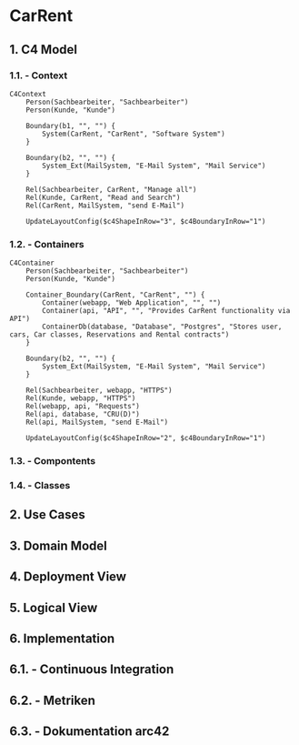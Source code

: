 # CarRent

## 1. C4 Model

### 1.1. - Context
```mermaid
C4Context
    Person(Sachbearbeiter, "Sachbearbeiter")
    Person(Kunde, "Kunde")

    Boundary(b1, "", "") {
        System(CarRent, "CarRent", "Software System")
    }

    Boundary(b2, "", "") {
        System_Ext(MailSystem, "E-Mail System", "Mail Service")
    }

    Rel(Sachbearbeiter, CarRent, "Manage all")
    Rel(Kunde, CarRent, "Read and Search")
    Rel(CarRent, MailSystem, "send E-Mail")

    UpdateLayoutConfig($c4ShapeInRow="3", $c4BoundaryInRow="1")
```

### 1.2. - Containers
```mermaid
C4Container
    Person(Sachbearbeiter, "Sachbearbeiter")
    Person(Kunde, "Kunde")

    Container_Boundary(CarRent, "CarRent", "") {
        Container(webapp, "Web Application", "", "")
        Container(api, "API", "", "Provides CarRent functionality via API")
        ContainerDb(database, "Database", "Postgres", "Stores user, cars, Car classes, Reservations and Rental contracts")
    }

    Boundary(b2, "", "") {
        System_Ext(MailSystem, "E-Mail System", "Mail Service")
    }

    Rel(Sachbearbeiter, webapp, "HTTPS")
    Rel(Kunde, webapp, "HTTPS")
    Rel(webapp, api, "Requests")
    Rel(api, database, "CRU(D)")
    Rel(api, MailSystem, "send E-Mail")

    UpdateLayoutConfig($c4ShapeInRow="2", $c4BoundaryInRow="1")
```

### 1.3. - Compontents

### 1.4. - Classes

## 2. Use Cases

## 3. Domain Model

## 4. Deployment View

## 5. Logical View

## 6. Implementation 

## 6.1. - Continuous Integration 

## 6.2. - Metriken

## 6.3. - Dokumentation arc42